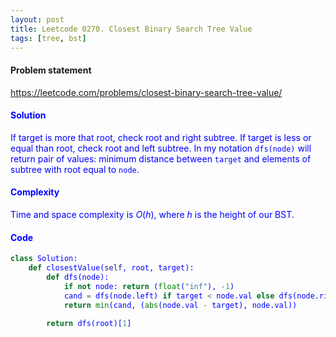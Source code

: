 ```yaml
---
layout: post
title: Leetcode 0270. Closest Binary Search Tree Value
tags: [tree, bst]
---
```


#### Problem statement

<a href="https://leetcode.com/problems/closest-binary-search-tree-value/"> <font color = blue>https://leetcode.com/problems/closest-binary-search-tree-value/

#### Solution
If target is more that root, check root and right subtree. If target is less or equal than root, check root and left subtree. 
In my notation `dfs(node)` will return pair of values: minimum distance between `target` and elements of subtree with root equal to `node`.

#### Complexity
Time and space complexity is $O(h)$, where $h$ is the height of our BST.

#### Code
```python
class Solution:
    def closestValue(self, root, target):
        def dfs(node):
            if not node: return (float("inf"), -1)
            cand = dfs(node.left) if target < node.val else dfs(node.right)
            return min(cand, (abs(node.val - target), node.val))
            
        return dfs(root)[1]
```
